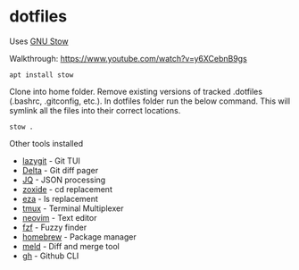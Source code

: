 # dotfiles

Uses [GNU Stow](https://www.gnu.org/software/stow/)

Walkthrough: https://www.youtube.com/watch?v=y6XCebnB9gs

```shell
apt install stow
```

Clone into home folder.  Remove existing versions of tracked .dotfiles (.bashrc, .gitconfig, etc.).  In dotfiles folder run the below command. This will symlink all the files into their correct locations.
```
stow .
```

Other tools installed
- [lazygit](https://github.com/jesseduffield/lazygit?tab=readme-ov-file) - Git TUI
- [Delta](https://github.com/dandavison/delta?tab=readme-ov-file) - Git diff pager
- [JQ](https://jqlang.github.io/jq/) - JSON processing
- [zoxide](https://github.com/ajeetdsouza/zoxide) - cd replacement
- [eza](https://github.com/eza-community/eza) - ls replacement
- [tmux](https://github.com/tmux/tmux/wiki) - Terminal Multiplexer
- [neovim](https://neovim.io/) - Text editor
- [fzf](https://github.com/junegunn/fzf) - Fuzzy finder
- [homebrew](https://docs.brew.sh/Homebrew-on-Linux) - Package manager
- [meld](https://github.com/GNOME/meld) - Diff and merge tool
- [gh](https://cli.github.com/) - Github CLI
